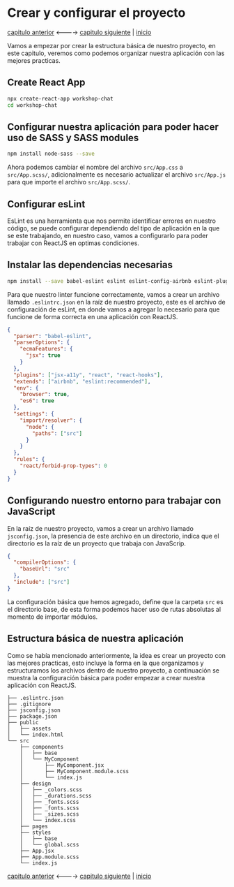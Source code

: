 # Crear y configurar el proyecto

[capitulo anterior](Chapter_03.md) <----> [capitulo siguiente](Chapter_05.md) | [inicio](README.md)

Vamos a empezar por crear la estructura básica de nuestro proyecto, en este capitulo, veremos como podemos organizar nuestra aplicación con las mejores practicas.

## Create React App

```bash
npx create-react-app workshop-chat
cd workshop-chat
```

## Configurar nuestra aplicación para poder hacer uso de SASS y SASS modules

```bash
npm install node-sass --save
```

Ahora podemos cambiar el nombre del archivo `src/App.css` a `src/App.scss/`, adicionalmente es necesario actualizar el archivo `src/App.js` para que importe el archivo `src/App.scss/`.

## Configurar esLint

EsLint es una herramienta que nos permite identificar errores en nuestro código, se puede configurar dependiendo del tipo de aplicación en la que se este trabajando, en nuestro caso, vamos a configurarlo para poder trabajar con ReactJS en optimas condiciones.

## Instalar las dependencias necesarias

```bash
npm install --save babel-eslint eslint eslint-config-airbnb eslint-plugin-import eslint-plugin-jsx-a11y eslint-plugin-react eslint-plugin-react-hooks
```

Para que nuestro linter funcione correctamente, vamos a crear un archivo llamado `.eslintrc.json` en la raíz de nuestro proyecto, este es el archivo de configuración de esLint, en donde vamos a agregar lo necesario para que funcione de forma correcta en una aplicación con ReactJS.

```json
{
  "parser": "babel-eslint",
  "parserOptions": {
    "ecmaFeatures": {
      "jsx": true
    }
  },
  "plugins": ["jsx-a11y", "react", "react-hooks"],
  "extends": ["airbnb", "eslint:recommended"],
  "env": {
    "browser": true,
    "es6": true
  },
  "settings": {
    "import/resolver": {
      "node": {
        "paths": ["src"]
      }
    }
  },
  "rules": {
    "react/forbid-prop-types": 0
  }
}
```

## Configurando nuestro entorno para trabajar con JavaScript

En la raíz de nuestro proyecto, vamos a crear un archivo llamado `jsconfig.json`, la presencia de este archivo en un directorio, indica que el directorio es la raíz de un proyecto que trabaja con JavaScrip.

```json
{
  "compilerOptions": {
    "baseUrl": "src"
  },
  "include": ["src"]
}
```

La configuración básica que hemos agregado, define que la carpeta `src` es el directorio base, de esta forma podemos hacer uso de rutas absolutas al momento de importar módulos.

## Estructura básica de nuestra aplicación

Como se había mencionado anteriormente, la idea es crear un proyecto con las mejores practicas, esto incluye la forma en la que organizamos y estructuramos los archivos dentro de nuestro proyecto, a continuación se muestra la configuración básica para poder empezar a crear nuestra aplicación con ReactJS.

```
├── .eslintrc.json
├── .gitignore
├── jsconfig.json
├── package.json
├── public
│   ├── assets
│   └── index.html
└── src
    ├── components
    │   ├── base
    │   └── MyComponent
    │       ├── MyComponent.jsx
    │       ├── MyComponent.module.scss
    │       └── index.js
    ├── design
    │   ├── _colors.scss
    │   ├── _durations.scss
    │   ├── _fonts.scss
    │   ├── _fonts.scss
    │   ├── _sizes.scss
    │   └── index.scss
    ├── pages
    ├── styles
    │   ├── base
    │   └── global.scss
    ├── App.jsx
    ├── App.module.scss
    └── index.js
```

[capitulo anterior](Chapter_03.md) <----> [capitulo siguiente](Chapter_05.md) | [inicio](README.md)
